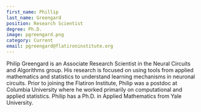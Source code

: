 ```yaml
---
first_name: Phillip
last_name: Greengard
position: Research Scientist
degree: Ph.D.
image: pgreengard.png
category: Current
email: pgreengard@flatironinstitute.org
---
```

<!-- bio below -->
Philip Greengard is an Associate Research Scientist in the Neural Circuits and Algorithms group. His research is focused on using tools from applied mathematics and statistics to understand learning mechanisms in neuronal circuits. Prior to joining the Flatiron Institute, Philip was a postdoc at Columbia University where he worked primarily on computational and applied statistics. Philip has a Ph.D. in Applied Mathematics from Yale University. 